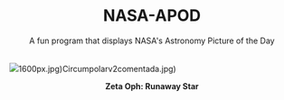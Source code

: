 <div align="center">
  <h1>
    NASA-APOD
  </h1>
</div>
  
<div align="center">
  A fun program that displays NASA's Astronomy Picture of the Day
</div>

<br>

![](https://apod.nasa.gov/apod/image/2401/ZetaOph_spitzer_4015.jpg)1600px.jpg)Circumpolarv2comentada.jpg)

<p align = "center">
  <b>Zeta Oph: Runaway Star</b>
</p>

